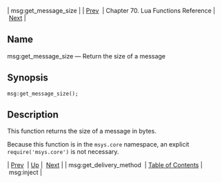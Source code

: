 | msg:get_message_size |
| [Prev](lua.ref.msg_get_delivery_method)  | Chapter 70. Lua Functions Reference |  [Next](lua.ref.msg_inject) |

<a name="lua.ref.msg_get_message_size"></a>
## Name

msg:get_message_size — Return the size of a message

<a name="idp16797760"></a>
## Synopsis

`msg:get_message_size();`

<a name="idp16800000"></a>
## Description

This function returns the size of a message in bytes.

Because this function is in the `msys.core` namespace, an explicit `require('msys.core')` is not necessary.

| [Prev](lua.ref.msg_get_delivery_method)  | [Up](lua.function.details) |  [Next](lua.ref.msg_inject) |
| msg:get_delivery_method  | [Table of Contents](index) |  msg:inject |

